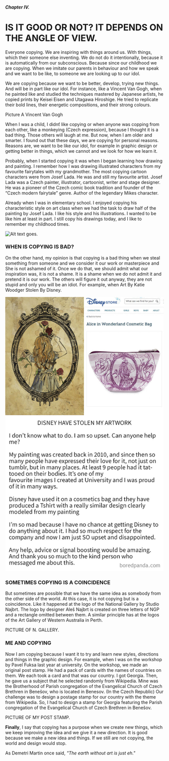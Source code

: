##### Chapter IV. #####
# IS IT GOOD OR NOT? IT DEPENDS ON THE ANGLE OF VIEW. #

Everyone copying. We are inspiring with things around us. With things, which their someone else inventing. We do not do it intentionally, because it is automatically from our subconscious. Because since our childhood we are copying. When we imitate our parents in behaviour and how we speak and we want to be like, to someone we are looking up to our idol. 

We are copying because we want to be better, develop, trying new things. And will be in part like our idol. For instance, like a Vincent Van Gogh, when he painted like and studied the techniques mastered by Japanese artists, he copied prints by Keisei Eisen and Utagawa Hiroshige. He tried to replicate their bold lines, their energetic compositions, and their strong colours. 

Picture A Vincent Van Gogh

When I was a child, I didnť like copying or when anyone was copping from each other, like a monkeying (Czech expression), because I thought it is a bad thing. Those others will laugh at me. But now, when I am older and smarter. I found out that these days, we are copying for personal reasons. Reasons are, we want to be like our idol, for example in graphic design or getting better in things, which we cannot and we look for how we learn it. 

Probably, when I started copying it was when I began learning how drawing and painting. I remember how I was drawing illustrated characters from my favourite fairytales with my grandmother. The most copying cartoon characters were from Josef Lada. He was and still my favourite artist. 
Josef Lada was a Czech painter, illustrator, cartoonist, writer and stage designer. He was a pioneer of the Czech comic book tradition and founder of the “Czech modern fairytale” genre.
Author of the legendary Mikes character.  

Already when I was in elementary school. I enjoyed copying his characteristic style on art class when we had the task to draw half of the painting by Josef Lada. I like his style and his illustrations. I wanted to be like him at least in part. 
I still copy his drawings today, and I like to remember my childhood times.

<img alt = "Alt text goes." src= "./img/Josef Lada English.png">

### WHEN IS COPYING IS BAD? ###
On the other hand, my opinion is that copying is a bad thing when we steal something from someone and we consider it our work or masterpiece and She is not ashamed of it.
Once we do that, we should admit what our inspiration was, it is not a shame. It is a shame when we do not admit it and pretend it is our work. The others will figure it out anyway, they are not stupid and only you will be an idiot. For example, when Art By Katie Woodger Stolen By Disney.

<img alt = "Alt text goes." src= "./img/-copying-plagiarism-stealing-art-knockoffs-27-59bf74beb2a7c__700.jpg">

### SOMETIMES COPYING IS A COINCIDENCE ###
But sometimes are possible that we have the same idea as somebody from the other side of the world. At this case, it is not copying but is a coincidence. 
Like it happened at the logo of the National Gallery by Studio Najbrt. The logo by designer Aleš Najbrt is created on three letters of NGP and a rectangle omitted between them. A similar principle has at the logos of the Art Gallery of Western Australia in Perth. 

PICTURE OF N. GALLERY.

### ME AND COPYING ###
Now I am copying because I want it to try and learn new styles, directions and things in the graphic design. For example, when I was on the workshop by Pavel Fuksa last year at university. On the workshop, we made an original post stamp. He had a pack of cards with the names of countries on them.
We each took a card and that was our country. I got Georgia. Then, he gave us a subject that he selected randomly from Wikipedia. Mine was the Brotherhood of Parish congregation of the Evangelical Church of Czech Brethren in Benešov, who is located in Benesov. (In the Czech Republic) Our challenge was to design a postage stamp for our country with the theme from Wikipedia. So, I had to design a stamp for Georgia featuring the Parish congregation of the Evangelical Church of Czech Brethren in Benešov.

PICTURE OF MY POST STAMP.

**Finally**, I say that copying has a purpose when we create new things, which we keep improving the idea and we give it a new direction. It is good because we make a new idea and things. 
If we still are not copying, the world and design would stop. 

As Demetri Martin once said, *"The earth without art is just eh."*





